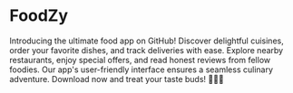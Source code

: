 # FoodZy
Introducing the ultimate food app on GitHub! Discover delightful cuisines, order your favorite dishes, and track deliveries with ease. Explore nearby restaurants, enjoy special offers, and read honest reviews from fellow foodies. Our app's user-friendly interface ensures a seamless culinary adventure. Download now and treat your taste buds! 🍔🍕🍣
